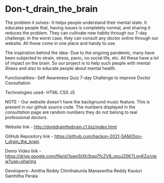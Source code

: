# Don-t_drain_the_brain

The problem it solves-
It helps people understand their mental state. It educates people that, having issues is completely normal, and sharing it reduces the problem. They can cultivate new habits through our 7-day challenge. In the worst case, they can consult any doctor online through our website. All these come in one place and handy to use.

The inspiration behind the idea-
Due to the ongoing pandemic, many have been subjected to strain, stress, panic, no social life, etc. All these have a lot of impact on the brain. So our project is to help such people with mental illness and also to educate people about mental health.

Functionalities-
Self Awareness Quiz
7-day Challenge to improve
Doctor Consultation

Technologies used-
HTML
CSS
JS

NOTE - Our website doesn't have the background music feature. This is present in our github source code. The numbers displayed in the consultation page are random numbers they do not belong to real professional doctors. 

Website link - http://dontdrainthebrain.c1.biz/index.html

GitHub Repository link - https://github.com/hackon-2021-SAM/Don-t_drain_the_brain

Demo Video link - https://drive.google.com/file/d/1swn5tXh3tqq7fcZV8_qsoJ25K7LgyKZo/view?usp=sharing

Developers-
Amitha Reddy Chinthakunta
Manaswitha Reddy Kauluri
Samhitha Perala





